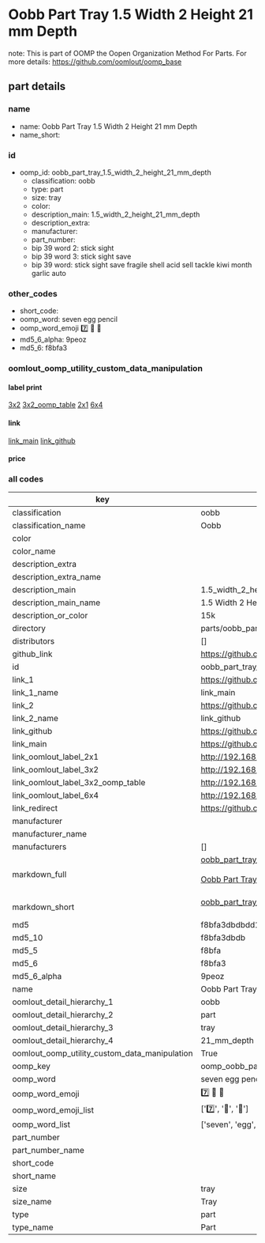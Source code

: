 # Oobb Part Tray 1.5 Width 2 Height 21 mm Depth  

note: This is part of OOMP the Oopen Organization Method For Parts. For more details: https://github.com/oomlout/oomp_base

##  part details
  







### name
* name: Oobb Part Tray 1.5 Width 2 Height 21 mm Depth
* name_short: 
### id
* oomp_id: oobb_part_tray_1.5_width_2_height_21_mm_depth
  * classification: oobb
  * type: part
  * size: tray
  * color: 
  * description_main: 1.5_width_2_height_21_mm_depth
  * description_extra: 
  * manufacturer: 
  * part_number: 
  * bip 39 word 2: stick sight
  * bip 39 word 3: stick sight save
  * bip 39 word: stick sight save fragile shell acid sell tackle kiwi month garlic auto

### other_codes
* short_code: 
* oomp_word: seven egg pencil
* oomp_word_emoji :seven: :egg: :pencil:
* md5_6_alpha: 9peoz
* md5_6: f8bfa3






### oomlout_oomp_utility_custom_data_manipulation
#### label print
[3x2](http://192.168.1.245:1112/?label=oomp%209peoz)
[3x2_oomp_table](http://192.168.1.108:1112/?label=oomp%209peoz)
[2x1](http://192.168.1.242:1112/?label=oomp%209peoz)
[6x4](http://192.168.1.55:1112/?label=oomp%209peoz)    

#### link

[link_main](https://github.com/oomlout/oomlout_oomp_version_1_messy/tree/main/parts/oobb_part_tray_1.5_width_2_height_21_mm_depth) [link_github](https://github.com/oomlout/oomlout_oomp_version_1_messy/tree/main/parts/oobb_part_tray_1.5_width_2_height_21_mm_depth)                             

#### price







### all codes 
| key | value |  
| --- | --- |  
| classification | oobb |  
| classification_name | Oobb |  
| color |  |  
| color_name |  |  
| description_extra |  |  
| description_extra_name |  |  
| description_main | 1.5_width_2_height_21_mm_depth |  
| description_main_name | 1.5 Width 2 Height 21 mm Depth |  
| description_or_color | 15k |  
| directory | parts/oobb_part_tray_1.5_width_2_height_21_mm_depth |  
| distributors | [] |  
| github_link | https://github.com/oomlout/oomlout_oomp_part_src/tree/main/parts/oobb_part_tray_1.5_width_2_height_21_mm_depth |  
| id | oobb_part_tray_1.5_width_2_height_21_mm_depth |  
| link_1 | https://github.com/oomlout/oomlout_oomp_version_1_messy/tree/main/parts/oobb_part_tray_1.5_width_2_height_21_mm_depth |  
| link_1_name | link_main |  
| link_2 | https://github.com/oomlout/oomlout_oomp_version_1_messy/tree/main/parts/oobb_part_tray_1.5_width_2_height_21_mm_depth |  
| link_2_name | link_github |  
| link_github | https://github.com/oomlout/oomlout_oomp_version_1_messy/tree/main/parts/oobb_part_tray_1.5_width_2_height_21_mm_depth |  
| link_main | https://github.com/oomlout/oomlout_oomp_version_1_messy/tree/main/parts/oobb_part_tray_1.5_width_2_height_21_mm_depth |  
| link_oomlout_label_2x1 | http://192.168.1.242:1112/?label=oomp%209peoz |  
| link_oomlout_label_3x2 | http://192.168.1.245:1112/?label=oomp%209peoz |  
| link_oomlout_label_3x2_oomp_table | http://192.168.1.108:1112/?label=oomp%209peoz |  
| link_oomlout_label_6x4 | http://192.168.1.55:1112/?label=oomp%209peoz |  
| link_redirect | https://github.com/oomlout/oomlout_oomp_version_1_messy/tree/main/parts/oobb_part_tray_1.5_width_2_height_21_mm_depth |  
| manufacturer |  |  
| manufacturer_name |  |  
| manufacturers | [] |  
| markdown_full | [oobb_part_tray_1.5_width_2_height_21_mm_depth](none)<br>[](none)<br>[Oobb Part Tray 1.5 Width 2 Height 21 Mm Depth](none)<br><br> |  
| markdown_short | [oobb_part_tray_1.5_width_2_height_21_mm_depth](none)<br><br> |  
| md5 | f8bfa3dbdbdd186c07e2b5c77fb20ead |  
| md5_10 | f8bfa3dbdb |  
| md5_5 | f8bfa |  
| md5_6 | f8bfa3 |  
| md5_6_alpha | 9peoz |  
| name | Oobb Part Tray 1.5 Width 2 Height 21 mm Depth |  
| oomlout_detail_hierarchy_1 | oobb |  
| oomlout_detail_hierarchy_2 | part |  
| oomlout_detail_hierarchy_3 | tray |  
| oomlout_detail_hierarchy_4 | 21_mm_depth |  
| oomlout_oomp_utility_custom_data_manipulation | True |  
| oomp_key | oomp_oobb_part_tray_1.5_width_2_height_21_mm_depth |  
| oomp_word | seven egg pencil |  
| oomp_word_emoji | :seven: :egg: :pencil: |  
| oomp_word_emoji_list | [':seven:', ':egg:', ':pencil:'] |  
| oomp_word_list | ['seven', 'egg', 'pencil'] |  
| part_number |  |  
| part_number_name |  |  
| short_code |  |  
| short_name |  |  
| size | tray |  
| size_name | Tray |  
| type | part |  
| type_name | Part |  
